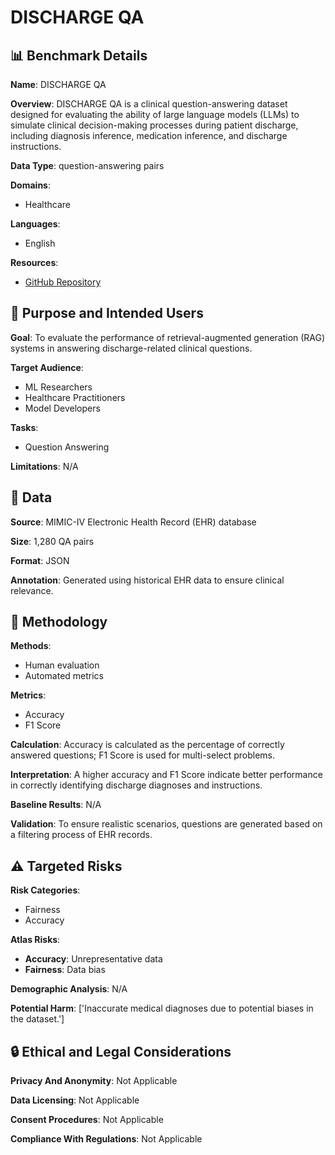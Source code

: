 # DISCHARGE QA

## 📊 Benchmark Details

**Name**: DISCHARGE QA

**Overview**: DISCHARGE QA is a clinical question-answering dataset designed for evaluating the ability of large language models (LLMs) to simulate clinical decision-making processes during patient discharge, including diagnosis inference, medication inference, and discharge instructions.

**Data Type**: question-answering pairs

**Domains**:
- Healthcare

**Languages**:
- English

**Resources**:
- [GitHub Repository](https://github.com/jou2024/EXPRAG)

## 🎯 Purpose and Intended Users

**Goal**: To evaluate the performance of retrieval-augmented generation (RAG) systems in answering discharge-related clinical questions.

**Target Audience**:
- ML Researchers
- Healthcare Practitioners
- Model Developers

**Tasks**:
- Question Answering

**Limitations**: N/A

## 💾 Data

**Source**: MIMIC-IV Electronic Health Record (EHR) database

**Size**: 1,280 QA pairs

**Format**: JSON

**Annotation**: Generated using historical EHR data to ensure clinical relevance.

## 🔬 Methodology

**Methods**:
- Human evaluation
- Automated metrics

**Metrics**:
- Accuracy
- F1 Score

**Calculation**: Accuracy is calculated as the percentage of correctly answered questions; F1 Score is used for multi-select problems.

**Interpretation**: A higher accuracy and F1 Score indicate better performance in correctly identifying discharge diagnoses and instructions.

**Baseline Results**: N/A

**Validation**: To ensure realistic scenarios, questions are generated based on a filtering process of EHR records.

## ⚠️ Targeted Risks

**Risk Categories**:
- Fairness
- Accuracy

**Atlas Risks**:
- **Accuracy**: Unrepresentative data
- **Fairness**: Data bias

**Demographic Analysis**: N/A

**Potential Harm**: ['Inaccurate medical diagnoses due to potential biases in the dataset.']

## 🔒 Ethical and Legal Considerations

**Privacy And Anonymity**: Not Applicable

**Data Licensing**: Not Applicable

**Consent Procedures**: Not Applicable

**Compliance With Regulations**: Not Applicable
